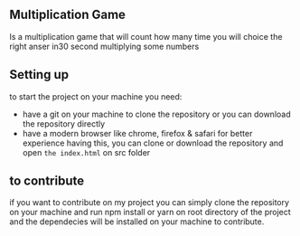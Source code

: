 ## Multiplication Game

Is a multiplication game that will count how many time you will choice the right anser in30 second multiplying some numbers

## Setting up
to start the project on your machine you need:
- have a git on your machine to clone the repository or you can download the repository directly
- have a modern browser like chrome, firefox & safari for better experience
having this, you can clone or download the repository and open `the index.html` on src folder

## to contribute
if you want to contribute on my project you can simply clone the repository on your machine and run npm install or yarn on root directory of the project and the dependecies will be installed on your machine to contribute.

